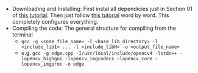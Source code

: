 - Downloading and Installing: First instal all dependicies just in Section 01 of [this tutorial](https://linuxize.com/post/how-to-install-opencv-on-ubuntu-18e-04/). Then just follow [this tutorial](https://mindchasers.com/dev/ubuntu-opencv) word by word. This completely configures everything.
- Compiling the code: The general structure for compiling from the terminal
	- `gcc -g <code_file_name> -I <base_lib_directory> -l <include_lib1> ... -l <include_libN> -o <output_file_name>`
	- e.g. `gcc -g edge.cpp -I/usr/local/include/opencv4 -lstdc++ -lopencv_highgui -lopencv_imgcodecs -lopencv_core -lopencv_imgproc -o edge`
